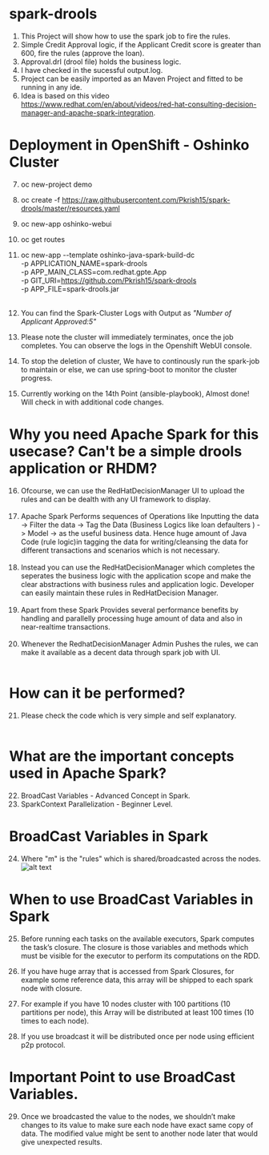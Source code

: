 # spark-drools

1) This Project will show how to use the spark job to fire the rules.<br>
2) Simple Credit Approval logic, if the Applicant Credit score is greater than 600, fire the rules (approve the loan). <br>
3) Approval.drl (drool file) holds the business logic.<br>
4) I have checked in the sucessful output.log. <br>
5) Project can be easily imported as an Maven Project and fitted to be running in any ide.
6) Idea is based on this video https://www.redhat.com/en/about/videos/red-hat-consulting-decision-manager-and-apache-spark-integration. <br>

# Deployment in OpenShift - Oshinko Cluster

7) oc new-project demo <br>
8) oc create -f https://raw.githubusercontent.com/Pkrish15/spark-drools/master/resources.yaml <br>
9) oc new-app oshinko-webui <br>
10) oc get routes <br>
11) oc new-app --template oshinko-java-spark-build-dc \
    -p APPLICATION_NAME=spark-drools \
    -p APP_MAIN_CLASS=com.redhat.gpte.App \
    -p GIT_URI=https://github.com/Pkrish15/spark-drools \
    -p APP_FILE=spark-drools.jar       <br><br>

12) You can find the Spark-Cluster Logs with Output as *"Number of Applicant Approved:5"* <br> 
13) Please note the cluster will immediately terminates, once the job completes. You can observe the logs in the Openshift WebUI console.<br>
14) To stop the deletion of cluster, We have to continously run the spark-job to maintain or else, we can use spring-boot to monitor the cluster progress. <br>
15) Currently working on the 14th Point (ansible-playbook), Almost done! Will check in with additional code changes.<br>

# Why you need Apache Spark for this usecase? Can't be a simple drools application or RHDM?
16) Ofcourse, we can use the RedHatDecisionManager UI to upload the rules and can be dealth with any UI framework to display. <br><br>
17) Apache Spark Performs sequences of Operations like Inputting the data -> Filter the data -> Tag the Data (Business Logics like loan defaulters ) -> Model -> as the useful business data. Hence huge amount of Java Code (rule logic)in tagging the data for writing/cleansing the data for different transactions and scenarios which is not necessary.<br><br>
18) Instead you can use the RedHatDecisionManager which completes the seperates the business logic with the application scope and make the clear abstractions with business rules and application logic. Developer can easily maintain these rules in RedHatDecision Manager.<br><br>
19) Apart from these Spark Provides several performance benefits by handling and parallelly processing huge amount of data and also in near-realtime transactions.<br><br>
20) Whenever the RedhatDecisionManager Admin Pushes the rules, we can make it available as a decent data through spark job with UI.<br><br>

# How can it be performed?
21) Please check the code which is very simple and self explanatory.<br> <br>

# What are the important concepts used in Apache Spark?
22) BroadCast Variables - Advanced Concept in Spark.<br>
23) SparkContext Parallelization - Beginner Level.<br>

# BroadCast Variables in Spark
24) Where "m" is the "rules" which is shared/broadcasted across the nodes.<br>
![alt text](https://github.com/Pkrish15/spark-drools/blob/master/Screenshot%20from%202018-06-22%2014-42-22.png)<br>

# When to use BroadCast Variables in Spark
25) Before running each tasks on the available executors, Spark computes the task’s closure. The closure is those variables and methods which must be visible for the executor to perform its computations on the RDD.<br>

26) If you have huge array that is accessed from Spark Closures, for example some reference data, this array will be shipped to each spark node with closure. <br>
27) For example if you have 10 nodes cluster with 100 partitions (10 partitions per node), this Array will be distributed at least 100 times (10 times to each node).<br>
28) If you use broadcast it will be distributed once per node using efficient p2p protocol.<br>

# Important Point to use BroadCast Variables.
29) Once we broadcasted the value to the nodes, we shouldn’t make changes to its value to make sure each node have exact same copy of data. The modified value might be sent to another node later that would give unexpected results.<br>






